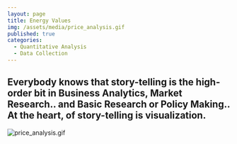 ```yaml
---
layout: page
title: Energy Values
img: /assets/media/price_analysis.gif
published: true
categories:
  - Quantitative Analysis
  - Data Collection
---
```

## Everybody knows that story-telling is the high-order bit in Business Analytics, Market Research.. and Basic Research or Policy Making.. At the heart, of story-telling is visualization. 




![price_analysis.gif]({{site.baseurl}}/assets/media/price_analysis.gif)
